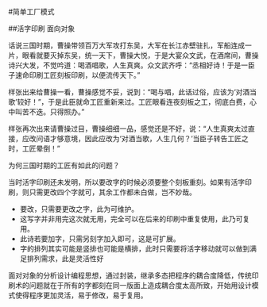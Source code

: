 #简单工厂模式

##活字印刷 面向对象

话说三国时期，曹操带领百万大军攻打东吴，大军在长江赤壁驻扎，军船连成一片，眼看就要灭掉东吴，统一天下，曹操大悦，于是大宴众文武，在酒席间，曹操诗兴大发，不觉吟道：喝酒唱歌，人生真爽。众文武齐呼：“丞相好诗！于是一臣子速命印刷工匠刻板印刷，以便流传天下。”

样张出来给曹操一看，曹操感觉不妥，说到：“喝与唱，此话过俗，应该为‘对酒当歌’较好！”，于是此臣就命工匠重新来过。工匠眼看连夜刻板之工，彻底白费，心中叫苦不迭。只得照办。”

样张再次出来请曹操过目，曹操细细一品，感觉还是不好，说：“人生真爽太过直接，应改问语才够意境，因此应改为‘对酒当歌，人生几何？’当臣子转告工匠之时，工匠晕倒！”

为何三国时期的工匠有如此的问题？

当时活字印刷还未发明，所以要改字的时候必须要整个刻板重刻。如果有活字印刷，则只需更改四个字就可，其余工作都未白做，岂不妙哉。

* 要改，只需要更改之字，此为可维护。
* 这写字并非用完这次就无用，完全可以在后来的印刷中重复使用，此乃可复用。
* 此诗若要加字，只需另刻字加入即可，这是可扩展。
* 字的排列其实可能是竖排也可能是横排，此时只需要将活字移动就可以做到满足排列需求，此是灵活性好

面对对象的分析设计编程思想，通过封装，继承多态把程序的耦合度降低，传统印刷术的问题就在于所有的字都刻在同一版面上造成耦合度太高所致，开始用设计模式使得程序更加灵活，易于修改，易于复用。